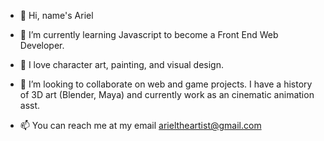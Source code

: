 - 👋 Hi, name's Ariel

- 🌱 I’m currently learning Javascript to become a Front End Web Developer.
- 👀 I love character art, painting, and visual design.
- 💞️ I’m looking to collaborate on web and game projects. I have a history of 3D art (Blender, Maya) and currently work as an cinematic animation asst.
- 📫 You can reach me at my email arieltheartist@gmail.com

<!---
H1DENS33K/H1DENS33K is a ✨ special ✨ repository because its `README.md` (this file) appears on your GitHub profile.
You can click the Preview link to take a look at your changes.
--->
